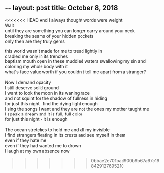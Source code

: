 --
layout:	post
title:	October 8, 2018
--
<<<<<<< HEAD
And I always thought words were weight <br>
Wait <br>
until they are something you can longer carry around your neck <br>
breaking the seams of your hidden pockets <br>
only then are they truly gems <br>

this world wasn't made for me to tread lightly in <br>
cradled me only in its trenches <br>
baptism mouth open in these muddied waters swallowing my sin and coloring my whole body with it <br>
what's face value worth if you couldn't tell me apart from a stranger? <br>
 <br>
Now I demand opacity <br> 
I still deserve solid ground <br> 
I want to look the moon in its waning face <br>
and not squint for the shadow of fullness in hiding <br>
for just this night I find the dying light enough <br>
I sing the songs I want and they are not the ones my mother taught me <br>
I speak a dream and it is full, full color <br>
for just this night - it is enough <br>
 <br>
The ocean stretches to hold me and all my invisible <br>
I find strangers floating in its crests and see myself in them <br>
even if they hate me <br>
even if they had wanted me to drown <br>
I laugh at my own absence now <br> 
>>>>>>> 0bbae2e701bad900b9b67a67c198429127695210

